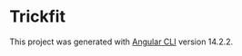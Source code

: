 # Trickfit


This project was generated with [Angular CLI](https://github.com/angular/angular-cli) version 14.2.2.
